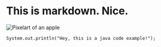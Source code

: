 # This is markdown. Nice.
![Pixelart of an apple](https://upload.wikimedia.org/wikipedia/commons/5/5c/Apple_video_game.jpg)
```
System.out.println("Hey, this is a java code example!");
```
